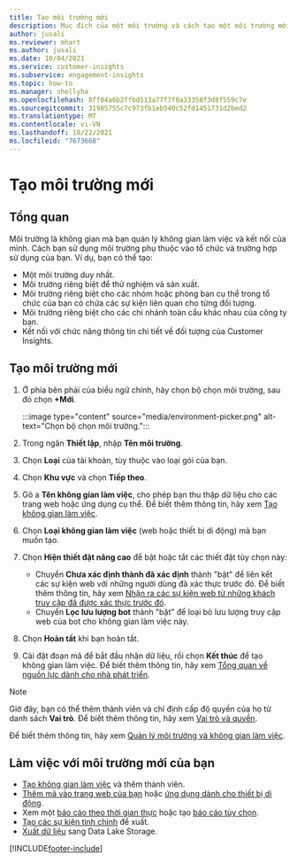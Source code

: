 ```yaml
---
title: Tạo môi trường mới
description: Mục đích của một môi trường và cách tạo một môi trường mới.
author: jusali
ms.reviewer: mhart
ms.author: jusali
ms.date: 10/04/2021
ms.service: customer-insights
ms.subservice: engagement-insights
ms.topic: how-to
ms.manager: shellyha
ms.openlocfilehash: 8ff04a6b2ffbd513a77f7f8a33358f3d8f559c7e
ms.sourcegitcommit: 31985755c7c973fb1eb540c52fd1451731d2bed2
ms.translationtype: MT
ms.contentlocale: vi-VN
ms.lasthandoff: 10/22/2021
ms.locfileid: "7673668"
---
```

# <a name="create-a-new-environment"></a>Tạo môi trường mới 

## <a name="overview"></a>Tổng quan

Môi trường là không gian mà bạn quản lý không gian làm việc và kết nối của mình. Cách bạn sử dụng môi trường phụ thuộc vào tổ chức và trường hợp sử dụng của bạn. Ví dụ, bạn có thể tạo:

- Một môi trường duy nhất.
- Môi trường riêng biệt để thử nghiệm và sản xuất.
- Môi trường riêng biệt cho các nhóm hoặc phòng ban cụ thể trong tổ chức của bạn có chứa các sự kiện liên quan cho từng đối tượng.
- Môi trường riêng biệt cho các chi nhánh toàn cầu khác nhau của công ty bạn.
- Kết nối với chức năng thông tin chi tiết về đối tượng của Customer Insights.

## <a name="create-a-new-environment"></a>Tạo môi trường mới

1. Ở phía bên phải của biểu ngữ chính, hãy chọn bộ chọn môi trường, sau đó chọn **+Mới**.

   :::image type="content" source="media/environment-picker.png" alt-text="Chọn bộ chọn môi trường.":::

1. Trong ngăn **Thiết lập**, nhập **Tên môi trường**.

1. Chọn **Loại** của tài khoản, tùy thuộc vào loại gói của bạn.

1. Chọn **Khu vực** và chọn **Tiếp theo**. 

1. Gõ a **Tên không gian làm việc**, cho phép bạn thu thập dữ liệu cho các trang web hoặc ứng dụng cụ thể. Để biết thêm thông tin, hãy xem [Tạo không gian làm việc](create-workspace.md).

1. Chọn **Loại không gian làm việc** (web hoặc thiết bị di động) mà bạn muốn tạo. 

1. Chọn **Hiện thiết đặt nâng cao** để bật hoặc tắt các thiết đặt tùy chọn này:

   - Chuyển **Chưa xác định thành đã xác định** thành "bật" để liên kết các sự kiện web với những người dùng đã xác thực trước đó. Để biết thêm thông tin, hãy xem [Nhận ra các sự kiện web từ những khách truy cập đã được xác thực trước đó](unknown-to-known.md).
   - Chuyển **Lọc lưu lượng bot** thành "bật" để loại bỏ lưu lượng truy cập web của bot cho không gian làm việc này. 

1. Chọn **Hoàn tất** khi bạn hoàn tất. 

1. Cài đặt đoạn mã để bắt đầu nhận dữ liệu, rồi chọn **Kết thúc** để tạo không gian làm việc. Để biết thêm thông tin, hãy xem [Tổng quan về nguồn lực dành cho nhà phát triển](developer-resources.md).

> [!NOTE]
> Giờ đây, bạn có thể thêm thành viên và chỉ định cấp độ quyền của họ từ danh sách **Vai trò**. Để biết thêm thông tin, hãy xem [Vai trò và quyền](user-roles.md). 

Để biết thêm thông tin, hãy xem [Quản lý môi trường và không gian làm việc](manage-environments-workspaces.md).

## <a name="work-with-your-new-environment"></a>Làm việc với môi trường mới của bạn

- [Tạo không gian làm việc](../engagement-insights/create-workspace.md) và thêm thành viên.
- [Thêm mã vào trang web của bạn](../engagement-insights/instrument-website.md) hoặc [ứng dụng dành cho thiết bị di động](../engagement-insights/developer-resources.md#capture-events-from-mobile-apps).
- Xem một [báo cáo theo thời gian thực](../engagement-insights/view-reports.md) hoặc tạo [báo cáo tùy chọn](../engagement-insights/custom-reports.md).
- [Tạo các sự kiện tinh chỉnh](../engagement-insights/refined-events.md) để xuất.
- [Xuất dữ liệu](../engagement-insights/export-events.md) sang Data Lake Storage.

[!INCLUDE[footer-include](../includes/footer-banner.md)]

